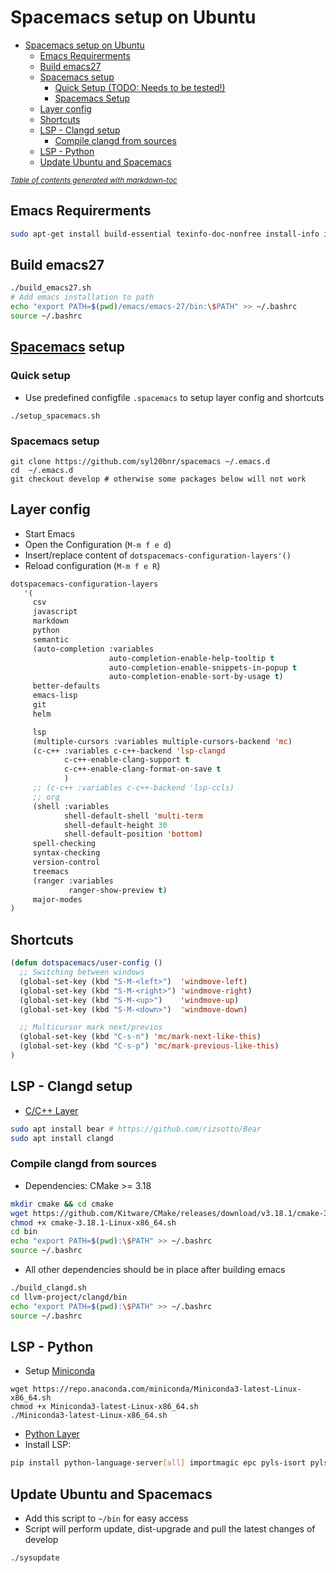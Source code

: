 # Spacemacs setup on Ubuntu

- [Spacemacs setup on Ubuntu](#spacemacs-setup-on-ubuntu)
  * [Emacs Requirerments](#emacs-requirerments)
  * [Build emacs27](#build-emacs27)
  * [Spacemacs setup](#spacemacs-setup)
    + [Quick Setup (TODO: Needs to be tested!)](#Quick-Setup)
    + [Spacemacs Setup](#Spacemacs-Setup)
  * [Layer config](#layer-config)
  * [Shortcuts](#shortcuts)
  * [LSP - Clangd setup](#lsp---clangd-setup)
    + [Compile clangd from sources](#compile-clangd-from-sources)
  * [LSP - Python](#lsp---python)
  * [Update Ubuntu and Spacemacs](#update-ubuntu-and-spacemacs)

<small><i><a href='http://ecotrust-canada.github.io/markdown-toc/'>Table of contents generated with markdown-toc</a></i></small>


## Emacs Requirerments
```bash
sudo apt-get install build-essential texinfo-doc-nonfree install-info info libx11-dev libxpm-dev libjpeg-dev libpng-dev libgif-dev libtiff-dev libgtk2.0-dev libncurses5-dev libxpm-dev automake autoconf libgnutls28-dev texinfo
```

## Build emacs27

```bash
./build_emacs27.sh
# Add emacs installation to path
echo "export PATH=$(pwd)/emacs/emacs-27/bin:\$PATH" >> ~/.bashrc
source ~/.bashrc
```

## [Spacemacs](https://www.spacemacs.org/) setup

### Quick setup
* Use predefined configfile `.spacemacs` to setup layer config and shortcuts

```
./setup_spacemacs.sh
```
### Spacemacs setup

```
git clone https://github.com/syl20bnr/spacemacs ~/.emacs.d
cd  ~/.emacs.d
git checkout develop # otherwise some packages below will not work
```

## Layer config

* Start Emacs
* Open the Configuration (`M-m f e d`)
* Insert/replace content of `dotspacemacs-configuration-layers'()`
* Reload configuration (`M-m f e R`)

```lisp
dotspacemacs-configuration-layers
   '(
     csv
     javascript
     markdown
     python
     semantic
     (auto-completion :variables
                      auto-completion-enable-help-tooltip t
                      auto-completion-enable-snippets-in-popup t
                      auto-completion-enable-sort-by-usage t)
     better-defaults
     emacs-lisp
     git
     helm

     lsp
     (multiple-cursors :variables multiple-cursors-backend 'mc)
     (c-c++ :variables c-c++-backend 'lsp-clangd
            c-c++-enable-clang-support t
            c-c++-enable-clang-format-on-save t
            )
     ;; (c-c++ :variables c-c++-backend 'lsp-ccls)
     ;; org
     (shell :variables
            shell-default-shell 'multi-term
            shell-default-height 30
            shell-default-position 'bottom)
     spell-checking
     syntax-checking
     version-control
     treemacs
     (ranger :variables
             ranger-show-preview t)
     major-modes
)
```

## Shortcuts
```lisp
(defun dotspacemacs/user-config ()
  ;; Switching between windows
  (global-set-key (kbd "S-M-<left>")  'windmove-left)
  (global-set-key (kbd "S-M-<right>") 'windmove-right)
  (global-set-key (kbd "S-M-<up>")    'windmove-up)
  (global-set-key (kbd "S-M-<down>")  'windmove-down)

  ;; Multicursor mark next/previos
  (global-set-key (kbd "C-s-n") 'mc/mark-next-like-this)
  (global-set-key (kbd "C-s-p") 'mc/mark-previous-like-this)
)

```

## LSP - Clangd setup
* [C/C++ Layer](https://develop.spacemacs.org/layers/+lang/c-c++/README.html)

```bash
sudo apt install bear # https://github.com/rizsotto/Bear
sudo apt install clangd
```

### Compile clangd from sources
* Dependencies: CMake >= 3.18
```bash
mkdir cmake && cd cmake
wget https://github.com/Kitware/CMake/releases/download/v3.18.1/cmake-3.18.1-Linux-x86_64.sh
chmod +x cmake-3.18.1-Linux-x86_64.sh
cd bin
echo "export PATH=$(pwd):\$PATH" >> ~/.bashrc
source ~/.bashrc
```
* All other dependencies should be in place after building emacs
```bash
./build_clangd.sh
cd llvm-project/clangd/bin
echo "export PATH=$(pwd):\$PATH" >> ~/.bashrc
source ~/.bashrc
```

## LSP - Python
* Setup [Miniconda](https://docs.conda.io/en/latest/miniconda.html)
```
wget https://repo.anaconda.com/miniconda/Miniconda3-latest-Linux-x86_64.sh
chmod +x Miniconda3-latest-Linux-x86_64.sh
./Miniconda3-latest-Linux-x86_64.sh
```

* [Python Layer](https://develop.spacemacs.org/layers/+lang/python/README.html)
* Install LSP:
```bash
pip install python-language-server[all] importmagic epc pyls-isort pyls-mypy pyls-black
```
## Update Ubuntu and Spacemacs
* Add this script to `~/bin` for easy access
* Script will perform update, dist-upgrade and pull the latest changes of develop
```
./sysupdate
```
